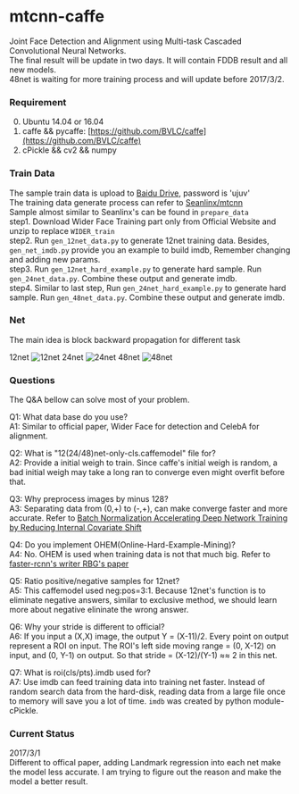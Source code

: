 # mtcnn-caffe
Joint Face Detection and Alignment using Multi-task Cascaded Convolutional Neural Networks.<br/>
The final result will be update in two days. It will contain FDDB result and all new models.<br/>
48net is waiting for more training process and will update before 2017/3/2.

### Requirement
0. Ubuntu 14.04 or 16.04
1. caffe && pycaffe: [https://github.com/BVLC/caffe](https://github.com/BVLC/caffe)
2. cPickle && cv2 && numpy 

### Train Data
The sample train data is upload to [Baidu Drive](https://pan.baidu.com/s/1kVNVGfd), password is 'ujuv'<br/>
The training data generate process can refer to [Seanlinx/mtcnn](https://github.com/Seanlinx/mtcnn)<br/>
Sample almost similar to Seanlinx's can be found in `prepare_data`<br/>
step1. Download Wider Face Training part only from Official Website and unzip to replace `WIDER_train`<br/>
step2. Run `gen_12net_data.py` to generate 12net training data. Besides, `gen_net_imdb.py` provide you an example to build imdb, Remember changing and adding new params.<br/>
step3. Run `gen_12net_hard_example.py` to generate hard sample. Run `gen_24net_data.py`. Combine these output and generate imdb.<br/>
step4. Similar to last step, Run `gen_24net_hard_example.py` to generate hard sample. Run `gen_48net_data.py`. Combine these output and generate imdb. <br/>

### Net
The main idea is block backward propagation for different task

12net
![12net](https://github.com/CongWeilin/mtcnn-caffe/blob/master/12net/train12.png)
24net
![24net](https://github.com/CongWeilin/mtcnn-caffe/blob/master/24net/train24.png)
48net
![48net](https://github.com/CongWeilin/mtcnn-caffe/blob/master/48net/train48.png)

### Questions
The Q&A bellow can solve most of your problem.

Q1: What data base do you use?<br/>
A1: Similar to official paper, Wider Face for detection and CelebA for alignment.

Q2: What is "12(24/48)net-only-cls.caffemodel" file for?<br/>
A2: Provide a initial weigh to train. Since caffe's initial weigh is random, a bad initial weigh may take a long ran to converge even might overfit before that.

Q3: Why preprocess images by minus 128?<br/>
A3: Separating data from (0,+) to (-,+), can make converge faster and more accurate. Refer to [Batch Normalization Accelerating Deep Network Training by Reducing Internal Covariate Shift](https://arxiv.org/abs/1502.03167)

Q4: Do you implement OHEM(Online-Hard-Example-Mining)?<br/>
A4: No. OHEM is used when training data is not that much big. Refer to [faster-rcnn's writer RBG's paper](https://arxiv.org/pdf/1604.03540.pdf)

Q5: Ratio positive/negative samples for 12net?<br/>
A5: This caffemodel used neg:pos=3:1. Because 12net's function is to eliminate negative answers, similar to exclusive method, we should learn more about negative elininate the wrong answer.

Q6: Why your stride is different to official?<br/>
A6: If you input a (X,X) image, the output Y = (X-11)/2. Every point on output represent a ROI on input. The ROI's left side moving range = (0, X-12) on input, and (0, Y-1) on output. So that stride = (X-12)/(Y-1) ≈≈ 2 in this net.

Q7: What is roi(cls/pts).imdb used for?<br/>
A7: Use imdb can feed training data into training net faster. Instead of random search data from the hard-disk, reading data from a large file once to memory will save you a lot of time. `imdb` was created by python module-cPickle.

### Current Status
2017/3/1<br/>
 Different to offical paper, adding Landmark regression into each net make the model less accurate. I am trying to figure out the reason and make the model a better result.
